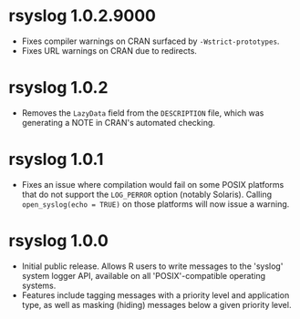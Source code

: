 # rsyslog 1.0.2.9000

* Fixes compiler warnings on CRAN surfaced by `-Wstrict-prototypes`.
* Fixes URL warnings on CRAN due to redirects.

# rsyslog 1.0.2

* Removes the `LazyData` field from the `DESCRIPTION` file, which was generating
  a NOTE in CRAN's automated checking.

# rsyslog 1.0.1

* Fixes an issue where compilation would fail on some POSIX platforms that do
  not support the `LOG_PERROR` option (notably Solaris). Calling
  `open_syslog(echo = TRUE)` on those platforms will now issue a warning.

# rsyslog 1.0.0

* Initial public release. Allows R users to write messages to the 'syslog'
  system logger API, available on all 'POSIX'-compatible operating systems.
* Features include tagging messages with a priority level and application type,
  as well as masking (hiding) messages below a given priority level.
